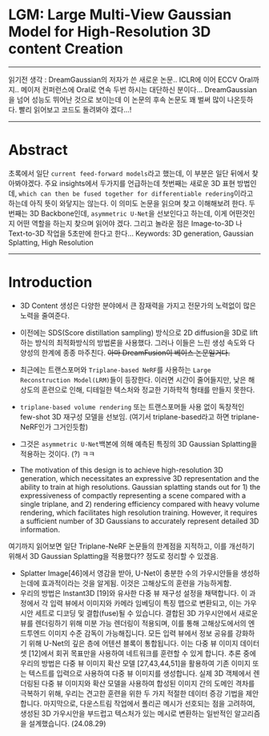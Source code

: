 # LGM: Large Multi-View Gaussian Model for High-Resolution 3D content Creation
---
읽기전 생각 : DreamGaussian의 저자가 쓴 새로운 논문.. ICLR에 이어 ECCV Oral까지.. 메이저 컨퍼런스에 Oral로 연속 두번 하시는 대단하신 분이다... DreamGaussian을 넘어 성능도 뛰어난 것으로 보이는데 이 논문의 후속 논문도 꽤 벌써 많이 나온듯하다. 빨리 읽어보고 코드도 돌려봐야 겠다...!

---
# Abstract
초록에서 일단 `current feed-forward models`라고 했는데, 이 부분은 일단 뒤에서 찾아봐야겠다. 주요 insights에서 두가지를 언급하는데 첫번째는 새로운 3D 표현 방법인데, `which can then be fused together for differentiable redering`이라고 하는데 아직 뜻이 와닿지는 않는다. 이 의미도 논문을 읽으며 찾고 이해해보려 한다. 두번째는 3D Backbone인데, `asymmetric U-Net`을 선보인다고 하는데, 이게 어떤것인지 어떤 역할을 하는지 찾으며 읽어야 겠다. 그리고 놀라운 점은 Image-to-3D 나 Text-to-3D 작업을 5초만에 한다고 한다...
Keywords: 3D generation, Gaussian Splatting, High Resolution

---
# Introduction
- 3D Content 생성은 다양한 분야에서 큰 잠재력을 가지고 전문가의 노력없이 많은 노력을 줄여준다.
- 이전에는 SDS(Score distillation sampling) 방식으로 2D diffusion을 3D로 lift하는 방식의 최적화방식의 방법론을 사용했다. 그러나 이들은 느린 생성 속도와 다양성의 한계에 종종 마주친다. ~~아마 DreamFusion이 베이스 논문일거다.~~
- 최근에는 트랜스포머와 `Triplane-based NeRF`를 사용하는 `Large Reconstruction Model(LRM)`들이 등장한다. 이러면 시간이 줄어들지만, 낮은 해상도의 훈련으로 인해, 디테일한 텍스처와 정교한 기하학적 형태를 만들지 못한다.
- `triplane-based volume rendering` 또는 트랜스포머들 사용 없이 독창적인 few-shot 3D 재구성 모델을 선보임. (여기서 triplane-based라고 하면 triplane-NeRF인가 그거인듯함)
- 그것은 `asymmetric U-Net`백본에 의해 예측된 특징의 3D Gaussian Splatting을 적용하는 것이다. (?) ㅋㅋ

- The motivation of this design is to achieve high-resolution 3D generation, which necessitates an expressive 3D representation and the ability to train at high resolutions. Gaussian splatting stands out for 1) the expressiveness of compactly representing a scene compared with a single triplane, and 2) rendering efficiency compared with heavy volume rendering, which facilitates high resolution training. However, it requires a sufficient number of 3D Gaussians to accurately represent detailed 3D information.

여기까지 읽어보면 일단 Triplane-NeRF 논문들의 한계점을 지적하고, 이를 개선하기 위해서 3D Gaussian Splatting을 적용했다?? 정도로 정리할 수 있겠음.

- Splatter Image[46]에서 영감을 받아, U-Net이 충분한 수의 가우시안들을 생성하는데에 효과적이라는 것을 알게됨. 이것은 고해상도의 훈련을 가능하게함.
- 우리의 방법은 Instant3D [19]와 유사한 다중 뷰 재구성 설정을 채택합니다. 이 과정에서 각 입력 뷰에서 이미지와 카메라 임베딩이 특징 맵으로 변환되고, 이는 가우시안 세트로 디코딩 및 결합(fuse)될 수 있습니다. 결합된 3D 가우시안에서 새로운 뷰를 렌더링하기 위해 미분 가능 렌더링이 적용되며, 이를 통해 고해상도에서의 엔드투엔드 이미지 수준 감독이 가능해집니다. 모든 입력 뷰에서 정보 공유를 강화하기 위해 U-Net의 깊은 층에 어텐션 블록이 통합됩니다. 이는 다중 뷰 이미지 데이터셋 [12]에서 회귀 목표만을 사용하여 네트워크를 훈련할 수 있게 합니다. 추론 중에 우리의 방법은 다중 뷰 이미지 확산 모델 [27,43,44,51]을 활용하여 기존 이미지 또는 텍스트를 입력으로 사용하여 다중 뷰 이미지를 생성합니다. 실제 3D 객체에서 렌더링된 다중 뷰 이미지와 확산 모델을 사용하여 합성된 이미지 간의 도메인 격차를 극복하기 위해, 우리는 견고한 훈련을 위한 두 가지 적절한 데이터 증강 기법을 제안합니다. 마지막으로, 다운스트림 작업에서 폴리곤 메시가 선호되는 점을 고려하여, 생성된 3D 가우시안을 부드럽고 텍스처가 있는 메시로 변환하는 일반적인 알고리즘을 설계했습니다. (24.08.29)